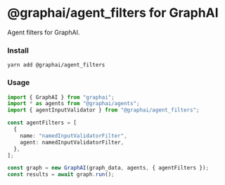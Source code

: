 # @graphai/agent_filters for GraphAI

Agent filters for GraphAI.

### Install

```
yarn add @graphai/agent_filters
```

### Usage

```typescript
import { GraphAI } from "graphai";
import * as agents from "@graphai/agents";
import { agentInputValidator } from "@graphai/agent_filters";

const agentFilters = [
  {
    name: "namedInputValidatorFilter",
    agent: namedInputValidatorFilter,
  },
];

const graph = new GraphAI(graph_data, agents, { agentFilters });
const results = await graph.run();

```


